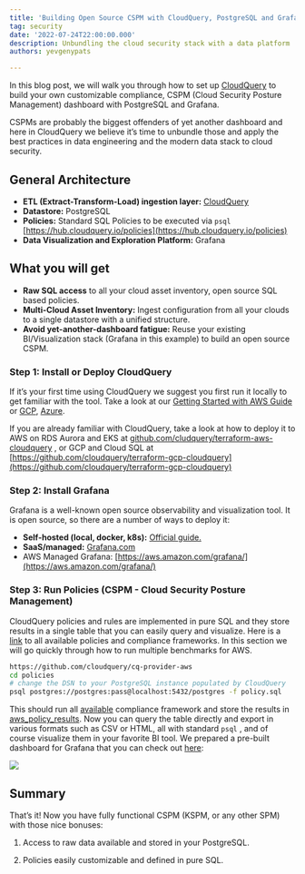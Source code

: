 ```yaml
---
title: 'Building Open Source CSPM with CloudQuery, PostgreSQL and Grafana'
tag: security
date: '2022-07-24T22:00:00.000'
description: Unbundling the cloud security stack with a data platform
authors: yevgenypats

---
```


In this blog post, we will walk you through how to set up [CloudQuery](https://github.com/cloudquery/cloudquery) to build your own customizable compliance, CSPM (Cloud Security Posture Management) dashboard with PostgreSQL and Grafana.

CSPMs are probably the biggest offenders of yet another dashboard and here in CloudQuery we believe it’s time to unbundle those and apply the best practices in data engineering and the modern data stack to cloud security.


## General Architecture

- **ETL (Extract-Transform-Load) ingestion layer:** [CloudQuery](https://github.com/cloudquery/cloudquery)
- **Datastore:** PostgreSQL
- **Policies:** Standard SQL Policies to be executed via `psql` [https://hub.cloudquery.io/policies](https://hub.cloudquery.io/policies)
- **Data Visualization and Exploration Platform:** Grafana

## What you will get

- **Raw SQL access** to all your cloud asset inventory, open source SQL based policies.
- **Multi-Cloud Asset Inventory:** Ingest configuration from all your clouds to a single datastore with a unified structure.
- **Avoid yet-another-dashboard fatigue:** Reuse your existing BI/Visualization stack (Grafana in this example) to build an open source CSPM.

### Step 1: **Install or Deploy CloudQuery**

If it’s your first time using CloudQuery we suggest you first run it locally to get familiar with the tool. Take a look at our [Getting Started with AWS Guide](https://docs.cloudquery.io/docs/getting-started/getting-started-with-aws) or [GCP](https://docs.cloudquery.io/docs/getting-started/getting-started-with-gcp), [Azure](https://docs.cloudquery.io/docs/getting-started/getting-started-with-azure).

If you are already familiar with CloudQuery, take a look at how to deploy it to AWS on RDS Aurora and EKS at [github.com/cludquery/terraform-aws-cloudquery](https://github.com/cloudquery/terraform-aws-cloudquery) , or GCP and Cloud SQL at [https://github.com/cloudquery/terraform-gcp-cloudquery](https://github.com/cloudquery/terraform-gcp-cloudquery)

### Step 2: **Install Grafana**

Grafana is a well-known open source observability and visualization tool. It is open source, so there are a number of ways to deploy it:

- **Self-hosted (local, docker, k8s):** [Official guide.](https://grafana.com/docs/grafana/latest/setup-grafana/installation/)
- **SaaS/managed:** [Grafana.com](https://grafana.com/)
- AWS Managed Grafana: [https://aws.amazon.com/grafana/](https://aws.amazon.com/grafana/)

### Step 3: Run Policies (CSPM - Cloud Security Posture Management)

CloudQuery policies and rules are implemented in pure SQL and they store results in a single table that you can easily query and visualize. Here is a [link](https://hub.cloudquery.io/policies) to all available policies and compliance frameworks. In this section we will go quickly through how to run multiple benchmarks for AWS.

```bash
https://github.com/cloudquery/cq-provider-aws
cd policies
# change the DSN to your PostgreSQL instance populated by CloudQuery
psql postgres://postgres:pass@localhost:5432/postgres -f policy.sql
```

This should run all [available](https://github.com/cloudquery/cq-provider-aws/tree/main/policies#policies-and-compliance-frameworks-available) compliance framework and store the results in [aws_policy_results](https://github.com/cloudquery/cq-provider-aws/tree/main/policies#policies-and-compliance-frameworks-available). Now you can query the table directly and export in various formats such as CSV or HTML, all with standard `psql` , and of course visualize them in your favorite BI tool. We prepared a pre-built dashboard for Grafana that you can check out [here](https://github.com/cloudquery/cq-provider-aws/tree/main/dashboards#aws-compliance-and-cspm-cloud-security-posture-management-dashboard):

![](/img/blog/open-source-cspm/image0.png)

## Summary

That’s it! Now you have fully functional CSPM (KSPM, or any other SPM) with those nice bonuses:

1. Access to raw data available and stored in your PostgreSQL.

2. Policies easily customizable and defined in pure SQL.
